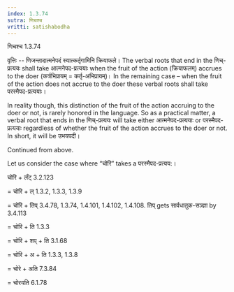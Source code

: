 ```yaml
---
index: 1.3.74
sutra: णिचश्च
vritti: satishabodha
---
```



 णिचश्च 1.3.74 


वृत्तिः -- णिजन्‍तादात्‍मनेपदं स्‍यात्‍कर्तृगामिनि क्रियाफले। The verbal roots that end in the णिच्-प्रत्ययः shall take आत्मनेपद-प्रत्ययाः when the fruit of the action (क्रियाफलम्) accrues to the doer (कर्त्रभिप्रायम् = कर्तृ-अभिप्रायम्)। In the remaining case – when the fruit of the action does not accrue to the doer these verbal roots shall take परस्मैपद-प्रत्ययाः। 

In reality though, this distinction of the fruit of the action accruing to the doer or not, is rarely honored in the language. So as a practical matter, a verbal root that ends in the णिच्-प्रत्ययः will take either आत्मनेपद-प्रत्ययाः or परस्मैपद-प्रत्ययाः regardless of whether the fruit of the action accrues to the doer or not. In short, it will be उभयपदी। 


Continued from above. 


Let us consider the case where “चोरि” takes a परस्मैपद-प्रत्यय:। 


चोरि + लँट् 3.2.123 

= चोरि + ल् 1.3.2, 1.3.3, 1.3.9 

= चोरि + तिप् 3.4.78, 1.3.74, 1.4.101, 1.4.102, 1.4.108. तिप् gets सार्वधातुक-सञ्ज्ञा by 3.4.113 

= चोरि + ति 1.3.3 

= चोरि + शप् + ति 3.1.68 

= चोरि + अ + ति 1.3.3, 1.3.8 

= चोरे + अति 7.3.84 

= चोरयति 6.1.78 


